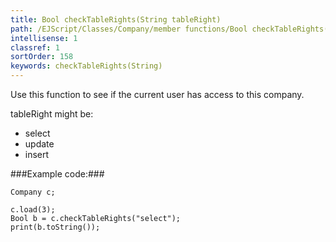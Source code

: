 ```yaml
---
title: Bool checkTableRights(String tableRight)
path: /EJScript/Classes/Company/member functions/Bool checkTableRights(String tableRight)
intellisense: 1
classref: 1
sortOrder: 158
keywords: checkTableRights(String)
---
```


Use this function to see if the current user has access to this company.

tableRight might be:


- select
- update
- insert




###Example code:###


    Company c;
    
    c.load(3);
    Bool b = c.checkTableRights("select");
    print(b.toString());


